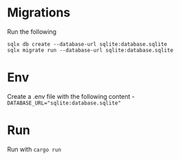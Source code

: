 # Migrations
Run the following
```
sqlx db create --database-url sqlite:database.sqlite
sqlx migrate run --database-url sqlite:database.sqlite
```

# Env
Create a .env file with the following content - `DATABASE_URL="sqlite:database.sqlite"`

# Run
Run with `cargo run`